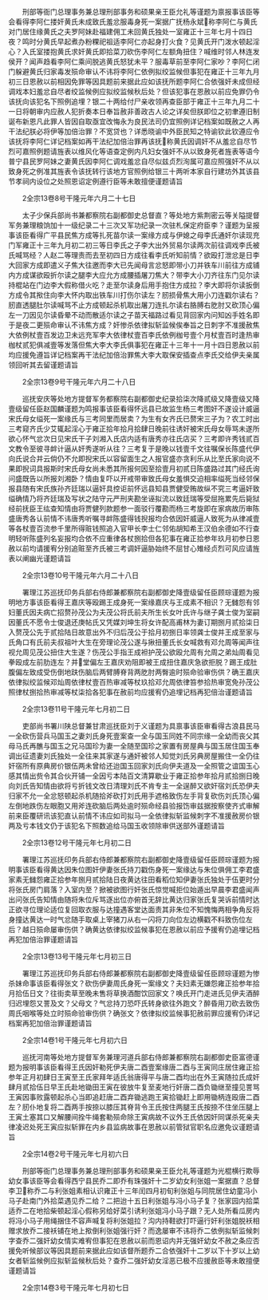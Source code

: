 <!-- { "loadSidebar": true } -->
　　刑部等衙门总理事务兼总理刑部事务和硕果亲王臣允礼等谨题为禀报事该臣等会看得李阿仁搂奸黄氏未成致氏羞忿服毒身死一案据广抚杨永斌称李阿仁与黄氏对门居住缘黄氏之夫罗阿妹赴福建佣工未回黄氏独处一室雍正十三年七月十四日夜？鸣时分黄氏早起煮办粉粿祀祖适李阿仁亦起身打火食？见黄氏开门泼水顿起淫心？入氏室搂抱黄氏求奸黄氏即拾菜刀砍伤李阿仁左额角扭住？喊维时邻人林连发侯开？闻声趋看李阿仁乘间脱逃黄氏怒犹未平？服毒草前至李阿仁家吵？李阿仁闭门躲避黄氏归家毒发殒命审认不讳将李阿仁依例拟绞监候但事犯在雍正十三年九月初三日恩赦以前相因免罪等因具题前来据此应如该抚所题李阿仁合依强奸未成但经调戏本妇羞忿自尽者绞监候例应拟绞监候秋后处？但该犯事在恩赦以前应免罪仍令该抚向该犯名下照例追埋？银二十两给付尸亲收领再查臣部于雍正十三年九月二十一日将朝审内应赦人犯折奏本日奉旨赦非善政古人论之详矣但朕即位之初聿遵旧制诞布新恩凡此罪人皆因自取亟宜改悔永为良民法司仍宜照例详记档案如既赦之人再干法纪朕必将伊等加倍治罪？不宽贷也？详悉晓谕中外臣民知之特谕钦此钦遵应令该抚将李阿仁详记档案如再干法纪加倍治罪再该抚称黄氏因调奸不从羞忿自尽节烈可嘉照例题请旌表以维风化等语查定例内凡妇女强奸不从以致身死者旌表等语今普宁县民罗阿妹之妻黄氏因李阿仁调戏羞忿自尽似兹贞烈洵属可嘉应照强奸不从以致身死之例准其旌表令该抚转行该地方官照例给银三十两听本家自行建坊外其该县节孝祠内设位之处照恩诏定例遵行臣等未敢擅便谨题请旨

　　2全宗13卷8号干隆元年六月二十七日

　　太子少保兵部尚书兼都察院右副都御史总督直？等处地方紫荆密云等关隘提督军务兼理粮饷加十一级纪录二十三次又军功纪录一次驻札保定府臣李？谨题为呈报事该臣看得广平县民焦方成等扎死苗尔读一案缘方成与伊媳之母李氏通奸尔读现充门军雍正十三年九月初二初三等日李氏之子李大出外贸易尔读两次前往调戏李氏被氏喊骂经？人赵二等理责而去至初四日方成往看李氏听知前情？欲殴打泄忿是日李大回家方成即遣义子焦大往邀而李大已先闻母言忿怒即带小刀并铁车川前往方成铺内方成谋欲殴折尔读之腿李大应允方成腰插屠刀焦大？带李大小刀齐往东门见尔读持棍站在门边李大假称借火吃？走至尔读身后用手抱住方成拉？李大即将尔读扳倒方成令其揿住向李大怀内取出铁车川打伤尔读左？肕损骨焦大用小刀连戳尔读右？肕直透腿肚尔读喊骂不止方成顿起杀机取出屠刀连扎尔读右胳膊右肐肘又砍顶心偏左一刀因见尔读昏晕不动而散适尔读之子苗天福路过看见背回家内问知凶手姓名即于是夜二更殒命审认不讳焦方成？奸惨杀依律拟斩监候俟奉旨之日刺字不准援赦焦大依例杖壹百发边卫未远充军李大依律杖壹百李氏依例枷号壹个月杖壹百时逢热审枷杖贰犯俱减壹等发落但焦大李大李氏俱事犯在雍正十三年十一月十四日恩赦以前均应援免遵旨详记档案再干法纪加倍治罪焦大李大取保安插查点李氏交给伊夫亲属领回听其去留谨题请旨

　　2全宗13卷9号干隆元年六月二十八日

　　巡抚安庆等处地方提督军务都察院右副都御史纪录拾柒次降贰级又降壹级又降壹级留任臣赵国麟谨题为鸣报事该臣看得怀远县已故监生杨三考图奸不遂设计威逼宋氏母女缢死一案缘氏与三考同里而居卖？为生有女齐氏已赘宋三子为？农工时出三考窥齐氏少艾辄起淫心于雍正拾年拾月拾肆日晚前往诱奸被宋氏母女辱骂未遂所欲心怀气忿次日见宋氏干子刘湘入氏店内适有唐秀亦往氏店买？三考即许秀钱贰百文教令至彼寻衅计逼从奸秀遂听从往？三考复于是晚以钱壹千文往嘱保长陈盛代伊向氏说合并云倘仍不允即掜宋氏以容留面生之人报官盛亦贪利乐从比至氏家向说不果即掜词具报斯时宋氏母女尚未悉其所报何因至拾壹月初贰日陈盛路过其门经氏询问盛既告以所报刘湘卧？情由复吓以开戒带审致氏母女羞惧交迫相率缢死当经邻保报县随有宋氏族孙齐廷瑞以逼奸具控讵前怀远县知县贾健受贿故纵不究三考逼奸致缢确情乃将齐廷瑞及写状之陆守元严刑夹勘坐诬拟流以致廷瑞等受屈拖累先后毙狱经前抚臣王纮查知情由将贾健列款题参一面驳行覆勘而杨三考旋即在家病故历审陈盛唐秀各认前情不讳唐秀听嘱寻衅陈盛得钱掜报均合依因奸威逼人致死为从律减壹等各杖壹百流参千里所得赃钱照追入官甲长李士仁邻佑胡知希王汉伯余德如不行查明轻听陈盛列名妄报均合依不应重律各杖捌拾但各犯事在雍正拾参年玖月初参日恩赦以前均请援宥分别追赃至齐氏被三考调奸逼胁始终不屈甘心雉经贞烈可风应请旌表以阐幽光谨题请旨

　　2全宗13卷10号干隆元年六月二十八日

　　署理江苏巡抚印务兵部右侍郎兼都察院右副都御史降壹级留任臣顾琮谨题为报明地方事该臣看得王嘉庆等殴踢王成身死一案缘嘉庆与王成素不相识？无雠怨有邻妇董氏因夫病亡招赘孙茂公为夫茂公将氏前夫所生长女叶氏许与继子龚士俊为室嗣因董氏不愿令士俊退还庚帖氏又凭媒刘坤生将女许配高甫林为妻订期捌月贰拾柒日入赘茂公先于贰拾陆日故意出外不归后茂公于拾月初捌日率领龚士俊并王成至家与氏角口有氏前夫叔祖叶大生在旁理论茂公遂与揪扭董氏长女喊救有邓允周等闻声往视允周见茂公扭住大生遂？伤茂公手指王成袒护茂公欲殴允周有允周之弟灿周看见拳殴成左前肋连左？并堂偏左王嘉庆劝阻即被王成扭住嘉庆急欲拒脱？踢王成肚腹偏左致成受伤倒地趺伤脑后两臂膊脊背两肐肘两臀逾时殒命验审伤供？确王嘉庆依律拟绞监候邓灿周依律杖壹百热审减等杖玖拾邓允周依律笞参拾热审宽免孙茂公照律杖捌拾热审减等杖柒拾各犯事在赦前均应援宥仍追埋记档再犯倍治谨题请旨

　　2全宗13卷11号干隆元年七月初二日

　　吏部尚书署川陕总督兼甘肃巡抚臣刘于义谨题为具禀事该臣审看得古浪县民马一全砍伤营兵马国玉之妻刘氏身死壹案查一全与国玉同姓不同宗缘一全幼而丧父其母马氏再醮与国玉之兄马国珍为妻一全随至国珍之家置有房屋典与国玉居住国玉奉调出征遗妻刘氏独处一全往来其家遂与通奸被邻人知觉刘氏另典房屋搬住一全仍往奸宿所有原典房价银伍两未曾给还迨国玉回家刘氏向伊夫道及一全照管之谊国玉心感其情出赀令其合伙开铺一全因亏本陆百文清算歇业于雍正拾参年拾月贰拾捌日晚向刘氏告知情由欲将亏折钱文改日清理刘氏不肯专主一全逞醉又欲奸宿刘氏恐伊夫归家不允一全忿怒顿起杀机随拾斧砍打刘氏用手遮格致伤左手背复砍伤刘氏顶心偏左倒地跌伤左眼胞又用斧连砍脑后两处逾时殒命经县验报饬审兹据按察使齐式审解前来臣覆研讯该犯直认前情不讳应如司拟马一全依律拟斩监候刺字不准援赦房价银两及亏本钱文仍于该犯名下照数追给马国玉收领除审供送部外谨题请旨

　　2全宗13卷12号干隆元年七月初二日

　　署理江苏巡抚印务兵部右侍郎兼都察院右副都御史降壹级留任臣顾琮谨题为报明事该臣看得黄达因朱位图奸伊妻张氏持刀戳伤身死一案缘达与朱位俱佣工李君盛家素无雠怨雍正拾参年捌月贰拾陆日夜黄达往田看稻位知伊妻张氏独处于伍更时分将张氏房门肩落？入室内至？掀被欲图行奸张氏惊觉喊拒位始遁出早晨李君盛闻声出问张氏告知情由随将朱位斥骂逐出位亦俯首无辞比黄达归家张氏复哭诉前情时达正欲寻位理论适位复回取衣服与达撞遇客堂达面责其非朱位不知愧悔两相争角反将身撞达黄达一时气忿随手取桌上宰猪刀从右一闪将刀向位左边横戳不料致伤位左后？越日殒命屡审伤供？确黄达依律拟绞监候事犯在恩赦以前应予援宥仍追埋记档再犯加倍治罪谨题请旨

　　2全宗13卷13号干隆元年七月初三日

　　署理江苏巡抚印务兵部右侍郎兼都察院右副都御史降壹级留任臣顾琮谨题为惨杀妹命事该臣看得张文？砍伤伊妻周氏身死一案缘文？夫妇素无嫌怨雍正拾参年拾月拾伍日文？往街卖草至晚未售将草换酒酣饮回家文？唤氏开门走进氏见伊夫酒醉归迟埋怨又詈及文？父母文？气忿持刀恐吓氏转身欲往外跑文？醉昏用刀砍去致伤周氏咽喉等处立时殒命验审伤供？确张文？依律拟绞监候事犯赦前罪应援宥仍详记档案再犯加倍治罪谨题请旨

　　2全宗14卷1号干隆元年七月初六日

　　巡抚河南等处地方提督军务兼理河道兵部右侍郎兼都察院右副都御史臣富德谨题为报明事该臣看得王氏因奸勒死伊夫唐二酉壹案缘唐二酉与王寅同庄居住雍正拾参年正月初肆日王寅至王氏家拜年适氏翁唐得平与唐二酉均出在外王寅随拉氏成奸肆月贰拾伍日早王氏赴地锄田王寅在彼放牛复至麦地行奸唐二酉负锄继至撞见詈骂王寅因事败露顿起杀心当即追赶唐二酉弃锄逃跑王寅拾锄赶上即用锄柄连殴唐二酉左？肕仆地复将二酉两手按捺以膝压其脊背令王氏按住两腿王氏按捺不住坐压腿上王寅土塞其口又解腰间拴牛绳套勒殒命除王寅病故不议外王氏依因奸同谋杀死亲夫律凌迟处死王寅应拟斩罪在内乡县监病故事在恩赦以前管狱官职名应邀免议谨题请旨

　　2全宗14卷2号干隆元年七月初六日

　　刑部等衙门总理事务兼总理刑部事务和硕果亲王臣允礼等谨题为光棍横行欺辱幼女事该臣等会看得西宁县民乔二即乔有珠强奸十二岁幼女利张姐一案据直？总督李卫称乔二与利张姐素相认识雍正十三年闰四月初旬利张姐与同院居住幼童冯小马子赴南门外拾菜遇见乔二给？二把迨十五日利张姐与冯小马子复？张家园内拾菜适乔二在地拾柴顿起淫心假称另给好菜引诱利张姐冯小马子跟？无人处所看瓜房内将冯小马子用绳捆住不容声喊复将利张姐拉？沟内持鞋欲打吓逼行奸利张姐脱袄相赠求放乔二接袄铺在地上揿倒利张姐强行奸？而逸屡审不讳将乔二依例拟斩监候刺字查乔二强奸幼女情实难宥但事犯在恩赦以前而恩诏内并无强奸幼女不赦之条应否援免听候部议等因具题前来据此应如该督所题乔二合依强奸十二岁以下十岁以上幼女者斩监候例应拟斩监候秋后处？查乔二强奸幼女淫恶已极不应援赦臣等未敢擅便谨题请旨

　　2全宗14卷3号干隆元年七月初七日

